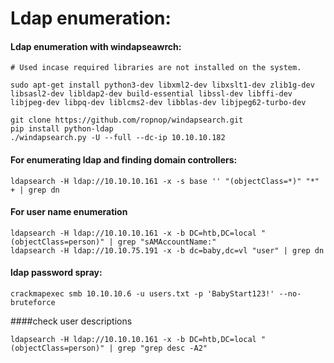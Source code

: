 # Ldap enumeration:

#### Ldap enumeration with windapseawrch:
```
# Used incase required libraries are not installed on the system.

sudo apt-get install python3-dev libxml2-dev libxslt1-dev zlib1g-dev libsasl2-dev libldap2-dev build-essential libssl-dev libffi-dev libjpeg-dev libpq-dev liblcms2-dev libblas-dev libjpeg62-turbo-dev

git clone https://github.com/ropnop/windapsearch.git
pip install python-ldap
./windapsearch.py -U --full --dc-ip 10.10.10.182
```

#### For enumerating ldap and finding domain controllers:
```
ldapsearch -H ldap://10.10.10.161 -x -s base '' "(objectClass=*)" "*" + | grep dn
```
#### For user name enumeration
```
ldapsearch -H ldap://10.10.10.161 -x -b DC=htb,DC=local "(objectClass=person)" | grep "sAMAccountName:"
ldapsearch -H ldap://10.10.75.191 -x -b dc=baby,dc=vl "user" | grep dn
```
#### ldap password spray: 
```
crackmapexec smb 10.10.10.6 -u users.txt -p 'BabyStart123!' --no-bruteforce
```
####check user descriptions
```
ldapsearch -H ldap://10.10.10.161 -x -b DC=htb,DC=local "(objectClass=person)" | grep "grep desc -A2"
```
